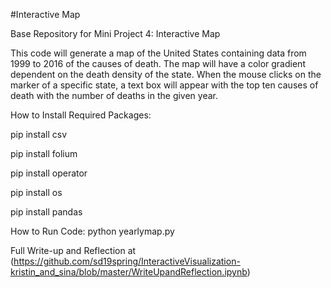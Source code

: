 #Interactive Map

Base Repository for Mini Project 4: Interactive Map

This code will generate a map of the United States containing data from 1999 to 2016 of the causes of death. The map will have a color gradient dependent on the death density of the state. When the mouse clicks on the marker of a specific state, a text box will appear with the top ten causes of death with the number of deaths in the given year.

How to Install Required Packages:

  pip install csv

  pip install folium

  pip install operator

  pip install os

  pip install pandas

How to Run Code:
  python yearlymap.py

Full Write-up and Reflection at (https://github.com/sd19spring/InteractiveVisualization-kristin_and_sina/blob/master/WriteUpandReflection.ipynb)
